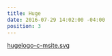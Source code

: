 ```yaml
---
title: Huge
date: 2016-07-29 14:02:00 -04:00
position: 3
---
```


[hugelogo-c-msite.svg](/uploads/hugelogo-c-msite.svg)